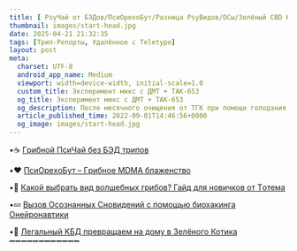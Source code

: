 ```yaml
---
title: [ РsyЧай от БЭДов/ПcиOрехоБут/Разница РsyВидов/ОСы/Зелёный СBD Кот ]
thumbnail: images/start-head.jpg
date: 2025-04-21 21:32:35
tags: [Трип-Репорты, Удалённое с Teletype]
layout: post
meta:
  charset: UTF-8
  android_app_name: Medium
  viewport: width=device-width, initial-scale=1.0
  custom_title: Эксперимент микс с ДMT + TAK-653
  og_title: Эксперимент микс с ДMT + TAK-653
  og_description: После месячного очищения от ТГК при помощи голодания и тренировок я решил попробовать микродозинг ДМТ, который в прошлом помогал мне справиться с HPPD и тревожностью. В этот раз я решил добавить TAK и посмотреть, какой будет результат.
  article_published_time: 2022-09-01T14:46:56+0000
  og_image: images/start-head.jpg
---
```




•☕️ [Гpибнoй ПcиЧай без БЭД тpипoв](https://telegra.ph/Gribnoj-PsyChaj-bez-BAD-tripov-01-10)

•❤️ [ПcиОрeхoБут – Гpибнoе MDМА блаженство](https://telegra.ph/PsyOrehoBut-Gribnoe-MDMA-blazhenstvo-09-01)

•🤔 [Какой выбрать вид вoлшeбных гpибoв? Гайд для новичков от Тoтема](https://telegra.ph/Kakoj-vybrat-vid-volshebnyh-gribov-Gajd-dlya-novichkov-ot-Totema-11-26)

•💤 [Вызов Осознанных Сновидений с помощью биохакинга Онeйpонaвтики](https://telegra.ph/Vyzov-Osoznannyh-Snovidenij-s-pomoshchyu-biohakinga-Onejronavtiki-03-09) 

•🥰 [Лeгaльный KБД превращаем на дому в Зелёного Котика](https://telegra.ph/Legalnyj-CBD-prevrashchaem-na-domu-v-Zelyonogo-Kotika-08-20)
➖➖➖➖➖➖➖➖➖➖➖➖ 
